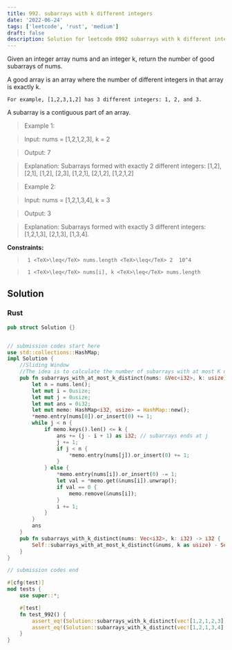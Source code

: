 ```yaml
---
title: 992. subarrays with k different integers
date: '2022-06-24'
tags: ['leetcode', 'rust', 'medium']
draft: false
description: Solution for leetcode 0992 subarrays with k different integers
---
```


 

  Given an integer array nums and an integer k, return the number of good subarrays of nums.

  A good array is an array where the number of different integers in that array is exactly k.

  

  	For example, [1,2,3,1,2] has 3 different integers: 1, 2, and 3.

  

  A subarray is a contiguous part of an array.

   

 >   Example 1:

  

 >   Input: nums <TeX>=</TeX> [1,2,1,2,3], k <TeX>=</TeX> 2

 >   Output: 7

 >   Explanation: Subarrays formed with exactly 2 different integers: [1,2], [2,1], [1,2], [2,3], [1,2,1], [2,1,2], [1,2,1,2]

  

 >   Example 2:

  

 >   Input: nums <TeX>=</TeX> [1,2,1,3,4], k <TeX>=</TeX> 3

 >   Output: 3

 >   Explanation: Subarrays formed with exactly 3 different integers: [1,2,1,3], [2,1,3], [1,3,4].

  

   

  **Constraints:**

  

 >   	1 <TeX>\leq</TeX> nums.length <TeX>\leq</TeX> 2  10^4

 >   	1 <TeX>\leq</TeX> nums[i], k <TeX>\leq</TeX> nums.length


## Solution
### Rust
```rust
pub struct Solution {}


// submission codes start here
use std::collections::HashMap;
impl Solution {
    //Sliding Window
    //The idea is to calculate the number of subarrays with at most K distinct characters and with at most K - 1 distinct characters and then do subtraction.
    pub fn subarrays_with_at_most_k_distinct(nums: &Vec<i32>, k: usize) -> i32 {
        let n = nums.len();
        let mut i = 0usize;
        let mut j = 0usize;
        let mut ans = 0i32;
        let mut memo: HashMap<i32, usize> = HashMap::new();
        *memo.entry(nums[0]).or_insert(0) += 1;
        while j < n {
            if memo.keys().len() <= k { 
                ans += (j - i + 1) as i32; // subarrays ends at j
                j += 1;
                if j < n {
                    *memo.entry(nums[j]).or_insert(0) += 1;                    
                }
            } else {
                *memo.entry(nums[i]).or_insert(0) -= 1;
                let val = *memo.get(&nums[i]).unwrap();
                if val == 0 {
                    memo.remove(&nums[i]);
                }
                i += 1;
            }
        }
        ans
    }
    pub fn subarrays_with_k_distinct(nums: Vec<i32>, k: i32) -> i32 {
        Self::subarrays_with_at_most_k_distinct(&nums, k as usize) - Self::subarrays_with_at_most_k_distinct(&nums, k as usize - 1)
    }
}

// submission codes end

#[cfg(test)]
mod tests {
    use super::*;

    #[test]
    fn test_992() {
        assert_eq!(Solution::subarrays_with_k_distinct(vec![1,2,1,2,3], 2), 7);
        assert_eq!(Solution::subarrays_with_k_distinct(vec![1,2,1,3,4], 3), 3);
    }
}

```
